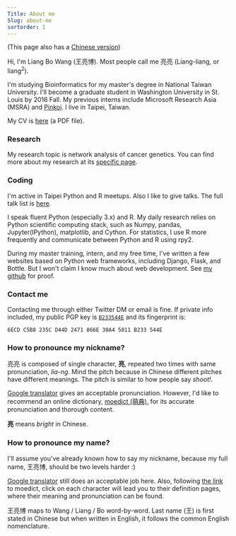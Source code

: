 ```yaml
---
Title: About me
Slug: about-me
sortorder: 1
---
```


(This page also has a [Chinese version](./zh.html#about-me))

Hi, I'm Liang Bo Wang (王亮博). Most people call me 亮亮 (Liang-liang, or liang<sup>2</sup>).

I'm studying Bioinformatics for my master's degree in National Taiwan University. I'll become a graduate student in Washington University in St. Louis by 2016 Fall. My previous interns include Microsoft Research Asia (MSRA) and [Pinkoi]. I live in Taipei, Taiwan.

My CV is [here](/CV.pdf) (a PDF file).


### Research
My research topic is network analysis of cancer genetics. You can find more about my research at its [specific page][research].


### Coding
I'm active in Taipei Python and R meetups. Also I like to give talks. The full talk list is [here][talks].

I speak fluent Python (especially 3.x) and R. My daily research relies on Python scientific computing stack, such as Numpy, pandas, Jupyter(IPython), matplotlib, and Cython. For statistics, I use R more frequently and communicate between Python and R using rpy2.

During my master training, intern, and my free time, I've written a few websites based on Python web frameworks, including Django, Flask, and Bottle. But I won't claim I know much about web development. See [my github] for proof.


### Contact me
Contacting me through either Twitter DM or email is fine. If private info included, my public PGP key is [`B233544E`](/B233544E.pub.asc) and its fingerprint is:

```
6ECD C5B8 235C D44D 2471 866E 30A4 5011 B233 544E
```


### How to pronounce my nickname?
亮亮 is composed of single character, **亮**, repeated two times with same pronunciation, *lia-ng*. Mind the pitch because in Chinese different pitches have different meanings. The pitch is similar to how people say *shoot!*.

[Google translator](https://translate.google.com.tw/?hl=zh-TW#zh-CN/zh-TW/%E4%BA%AE%E4%BA%AE) gives an acceptable pronunciation. However, I'd like to recommend an online dictionary, [moedict (萌典)](https://www.moedict.tw/%E4%BA%AE), for its accurate pronunciation and thorough content.

**亮** means *bright* in Chinese.


### How to pronounce my name?
I'll assume you've already known how to say my nickname, because my full name, 王亮博, should be two levels harder :)

[Google translator](https://translate.google.com.tw/?hl=zh-TW#zh-CN/zh-TW/%E7%8E%8B%E4%BA%AE%E5%8D%9A) still does an acceptable job here. Also, following [the link](https://www.moedict.tw/%E7%8E%8B%E4%BA%AE%E5%8D%9A) to moedict, click on each character will lead you to their definition pages, where their meaning and pronunciation can be found.

王亮博 maps to Wang / Liang / Bo word-by-word. Last name (王) is first stated in Chinese but when written in English, it follows the common English nomenclature.


[Pinkoi]: http://www.pinkoi.com/
[research]: /research/#research
[talks]: /talks/#talks
[my github]: https://github.com/ccwang002
